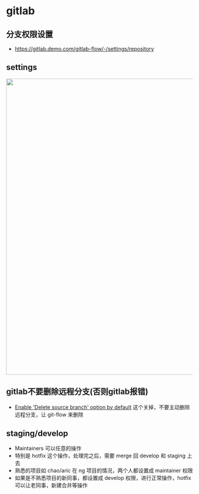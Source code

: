 # gitlab

## 分支权限设置
- https://gitlab.demo.com/gitlab-flow/-/settings/repository

## settings
<img width="800" src="https://tva1.sinaimg.cn/large/007S8ZIlgy1gimtrzrivcj31by0gidi9.jpg" />

## gitlab不要删除远程分支(否则gitlab报错)
- [Enable 'Delete source branch' option by default](https://git.saybot.net/aric.zheng/gitlab-flow/edit#js-merge-request-settings) 这个关掉，不要主动删除远程分支，让 git-flow 来删除


## staging/develop
- Maintainers 可以任意的操作
- 特别是 hotfix 这个操作，处理完之后，需要 merge 回 develop 和 staging 上去
- 熟悉的项目如 chao/aric 在 ng 项目的情况，两个人都设置成 maintainer 权限
- 如果是不熟悉项目的新同事，都设置成 develop 权限，进行正常操作，hotfix 可以让老同事，新建合并等操作
